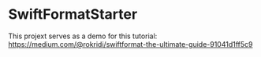 # SwiftFormatStarter

This projext serves as a demo for this tutorial: https://medium.com/@rokridi/swiftformat-the-ultimate-guide-91041d1ff5c9
